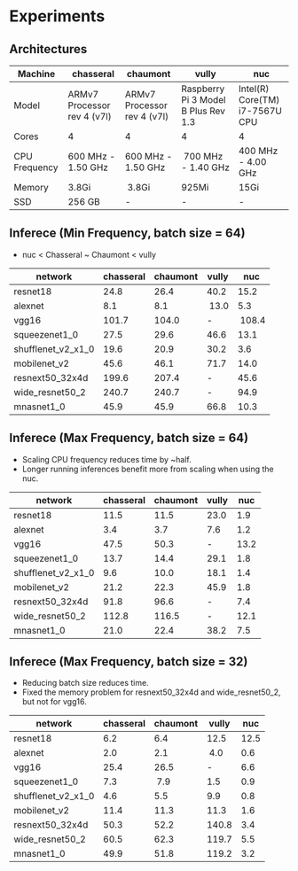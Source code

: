# Experiments

## Architectures

Machine | chasseral | chaumont | vully | nuc
------- | --------- | -------- | ----- | ---
Model   | ARMv7 Processor rev 4 (v7l) | ARMv7 Processor rev 4 (v7l) | Raspberry Pi 3 Model B Plus Rev 1.3 | Intel(R) Core(TM) i7-7567U CPU
Cores   | 4 | 4 | 4 | 4
CPU Frequency | 600 MHz - 1.50 GHz | 600 MHz - 1.50 GHz | 700 MHz - 1.40 GHz | 400 MHz - 4.00 GHz
Memory  | 3.8Gi | 3.8Gi | 925Mi | 15Gi
SSD     | 256 GB | - | - | -

## Inferece (Min Frequency, batch size = 64)

- nuc < Chasseral ~ Chaumont < vully 

network            | chasseral          | chaumont           | vully              | nuc
------------------ | ------------------ | ------------------ | ------------------ | ------------------
resnet18           | 24.8  | 26.4  | 40.2  | 15.2
alexnet            | 8.1   | 8.1  | 13.0 | 5.3
vgg16              | 101.7  | 104.0 | -                  | 108.4
squeezenet1_0      | 27.5 | 29.6 | 46.6 | 13.1
shufflenet_v2_x1_0 | 19.6 | 20.9  | 30.2  | 3.6
mobilenet_v2       | 45.6   | 46.1  | 71.7  | 14.0
resnext50_32x4d    | 199.6 | 207.4  | -                  | 45.6
wide_resnet50_2    | 240.7 | 240.7 | -                  | 94.9
mnasnet1_0         | 45.9  |  45.9 | 66.8  | 10.3

## Inferece (Max Frequency, batch size = 64)

- Scaling CPU frequency reduces time by ~half.
- Longer running inferences benefit more from scaling when using the nuc.

network            | chasseral          | chaumont           | vully              | nuc
------------------ | ------------------ | ------------------ | ------------------ | ------------------
resnet18           | 11.5 | 11.5 | 23.0 | 1.9
alexnet            | 3.4  | 3.7  | 7.6 | 1.2
vgg16              | 47.5  | 50.3  | -                  | 13.2
squeezenet1_0      | 13.7  | 14.4 | 29.1 | 1.8
shufflenet_v2_x1_0 | 9.6  | 10.0 | 18.1  | 1.4
mobilenet_v2       | 21.2 | 22.3 | 45.9  | 1.8
resnext50_32x4d    | 91.8  | 96.6  | -                  | 7.4
wide_resnet50_2    | 112.8  | 116.5 | -                  | 12.1
mnasnet1_0         | 21.0 | 22.4  | 38.2  | 7.5

## Inferece (Max Frequency, batch size = 32)

- Reducing batch size reduces time.
- Fixed the memory problem for resnext50_32x4d and wide_resnet50_2, but not for vgg16.

network            | chasseral          | chaumont           | vully              | nuc
------------------ | ------------------ | ------------------ | ------------------ | ------------------
resnet18           | 6.2  | 6.4  | 12.5 | 12.5
alexnet            | 2.0  | 2.1 | 4.0  | 0.6
vgg16              | 25.4 | 26.5 | -                  | 6.6
squeezenet1_0      | 7.3  | 7.9  | 1.5 | 0.9
shufflenet_v2_x1_0 | 4.6 | 5.5 | 9.9  | 0.8
mobilenet_v2       | 11.4 | 11.3 | 11.3 | 1.6
resnext50_32x4d    | 50.3 | 52.2  | 140.8    | 3.4
wide_resnet50_2    | 60.5   | 62.3  | 119.7 | 5.5
mnasnet1_0         | 49.9 | 51.8 | 119.2 | 3.2
